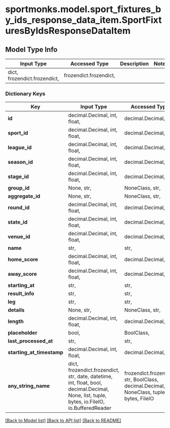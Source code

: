 # sportmonks.model.sport_fixtures_by_ids_response_data_item.SportFixturesByIdsResponseDataItem

## Model Type Info
Input Type | Accessed Type | Description | Notes
------------ | ------------- | ------------- | -------------
dict, frozendict.frozendict,  | frozendict.frozendict,  |  | 

### Dictionary Keys
Key | Input Type | Accessed Type | Description | Notes
------------ | ------------- | ------------- | ------------- | -------------
**id** | decimal.Decimal, int, float,  | decimal.Decimal,  |  | [optional] 
**sport_id** | decimal.Decimal, int, float,  | decimal.Decimal,  |  | [optional] 
**league_id** | decimal.Decimal, int, float,  | decimal.Decimal,  |  | [optional] 
**season_id** | decimal.Decimal, int, float,  | decimal.Decimal,  |  | [optional] 
**stage_id** | decimal.Decimal, int, float,  | decimal.Decimal,  |  | [optional] 
**group_id** | None, str,  | NoneClass, str,  |  | [optional] 
**aggregate_id** | None, str,  | NoneClass, str,  |  | [optional] 
**round_id** | decimal.Decimal, int, float,  | decimal.Decimal,  |  | [optional] 
**state_id** | decimal.Decimal, int, float,  | decimal.Decimal,  |  | [optional] 
**venue_id** | decimal.Decimal, int, float,  | decimal.Decimal,  |  | [optional] 
**name** | str,  | str,  |  | [optional] 
**home_score** | decimal.Decimal, int, float,  | decimal.Decimal,  |  | [optional] 
**away_score** | decimal.Decimal, int, float,  | decimal.Decimal,  |  | [optional] 
**starting_at** | str,  | str,  |  | [optional] 
**result_info** | str,  | str,  |  | [optional] 
**leg** | str,  | str,  |  | [optional] 
**details** | None, str,  | NoneClass, str,  |  | [optional] 
**length** | decimal.Decimal, int, float,  | decimal.Decimal,  |  | [optional] 
**placeholder** | bool,  | BoolClass,  |  | [optional] 
**last_processed_at** | str,  | str,  |  | [optional] 
**starting_at_timestamp** | decimal.Decimal, int, float,  | decimal.Decimal,  |  | [optional] 
**any_string_name** | dict, frozendict.frozendict, str, date, datetime, int, float, bool, decimal.Decimal, None, list, tuple, bytes, io.FileIO, io.BufferedReader | frozendict.frozendict, str, BoolClass, decimal.Decimal, NoneClass, tuple, bytes, FileIO | any string name can be used but the value must be the correct type | [optional]

[[Back to Model list]](../../README.md#documentation-for-models) [[Back to API list]](../../README.md#documentation-for-api-endpoints) [[Back to README]](../../README.md)

